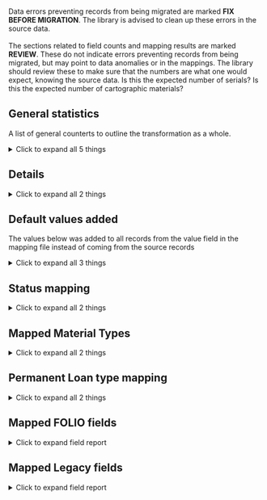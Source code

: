 <br/>Data errors preventing records from being migrated are marked **FIX BEFORE MIGRATION**. The library is advised to clean up these errors in the source data.<br/><br/> The sections related to field counts and mapping results are marked **REVIEW**. These do not indicate errors preventing records from being migrated, but may point to data anomalies or in the mappings. The library should review these to make sure that the numbers are what one would expect, knowing the source data. Is this the expected number of serials? Is this the expected number of cartographic materials?
   
## General statistics    
A list of general counterts to outline the transformation as a whole.    
<details><summary>Click to expand all 5 things</summary>     
   
Measure | Count   
--- | ---:   
Number of Legacy items in file_name='csv_items.tsv' suppressed=False | 2   
Number of files processed | 1   
Number of legacy items in total | 2   
Number of records written to disk | 2   
</details>   
   
## Details    
    
<details><summary>Click to expand all 2 things</summary>     
   
Measure | Count   
--- | ---:   
{'Z30_ENUMERATION_A', 'Z30_ENUMERATION_B'} were concatenated | 2   
</details>   
   
## Default values added    
The values below was added to all records from the value field in the mapping file instead of coming from the source records    
<details><summary>Click to expand all 3 things</summary>     
   
Measure | Count   
--- | ---:   
5a15e0f8-2802-4cbf-a4de-8f0dedd3ed3a added to notes[0].itemNoteTypeId | 2   
False added to notes[0].staffOnly | 2   
</details>   
   
## Status mapping    
    
<details><summary>Click to expand all 2 things</summary>     
   
Measure | Count   
--- | ---:   
'' -> Available | 2   
</details>   
   
## Mapped Material Types    
    
<details><summary>Click to expand all 2 things</summary>     
   
Measure | Count   
--- | ---:   
BOOK -> sound recording | 2   
</details>   
   
## Permanent Loan type mapping    
    
<details><summary>Click to expand all 2 things</summary>     
   
Measure | Count   
--- | ---:   
BOOK -> MSU Hold Only | 2   
</details>   

## Mapped FOLIO fields
<details><summary>Click to expand field report</summary>     

FOLIO Field | Mapped | Unmapped  
--- | --- | ---:  
_version | 0 (0%) | 2  
accessionNumber | 0 (0%) | 2  
administrativeNotes | 0 (0%) | 2  
barcode | 2 (100%) | 0  
chronology | 0 (0%) | 2  
circulationNotes | 0 (0%) | 2  
copyNumber | 0 (0%) | 2  
descriptionOfPieces | 0 (0%) | 2  
discoverySuppress | 0 (0%) | 2  
effectiveCallNumberComponents | 0 (0%) | 2  
effectiveLocationId | 0 (0%) | 2  
effectiveShelvingOrder | 0 (0%) | 2  
electronicAccess | 0 (0%) | 2  
enumeration | 2 (100%) | 0  
holdingsRecord2 | 0 (0%) | 2  
holdingsRecordId | 2 (100%) | 0  
hrid | 2 (100%) | 0  
id | 2 (100%) | 0  
inTransitDestinationServicePointId | 0 (0%) | 2  
itemDamagedStatusDate | 0 (0%) | 2  
itemDamagedStatusId | 0 (0%) | 2  
itemIdentifier | 0 (0%) | 2  
itemLevelCallNumber | 0 (0%) | 2  
itemLevelCallNumberPrefix | 0 (0%) | 2  
itemLevelCallNumberSuffix | 0 (0%) | 2  
itemLevelCallNumberTypeId | 0 (0%) | 2  
lastCheckIn | 0 (0%) | 2  
materialType | 0 (0%) | 2  
materialTypeId | 2 (100%) | 0  
metadata.createdByUserId | 2 (100%) | 0  
metadata.createdDate | 2 (100%) | 0  
metadata.updatedByUserId | 2 (100%) | 0  
metadata.updatedDate | 2 (100%) | 0  
missingPieces | 0 (0%) | 2  
missingPiecesDate | 0 (0%) | 2  
notes | 0 (0%) | 2  
numberOfMissingPieces | 0 (0%) | 2  
numberOfPieces | 0 (0%) | 2  
permanentLoanTypeId | 2 (100%) | 0  
permanentLocation | 0 (0%) | 2  
permanentLocationId | 0 (0%) | 2  
purchaseOrderLineIdentifier | 0 (0%) | 2  
statisticalCodeIds | 0 (0%) | 2  
status.date | 2 (100%) | 0  
status.name | 2 (100%) | 0  
tags | 0 (0%) | 2  
temporaryLoanTypeId | 0 (0%) | 2  
temporaryLocation | 0 (0%) | 2  
temporaryLocationId | 0 (0%) | 2  
volume | 0 (0%) | 2  
yearCaption | 0 (0%) | 2  
</details>   

## Mapped Legacy fields
<details><summary>Click to expand field report</summary>     

Legacy Field | Present | Mapped | Unmapped  
--- | --- | --- | ---:  
Z30_BARCODE | 2 (100.0%) | 2 (100%) | 0  
Z30_ENUMERATION_A | 2 (100.0%) | 2 (100%) | 0  
Z30_MATERIAL | 4 (200.0%) | 4 (200%) | 0  
Z30_REC_KEY | 2 (100.0%) | 2 (100%) | 0  
fake_instance_id | 6 (300.0%) | 6 (300%) | 0  
</details>   
